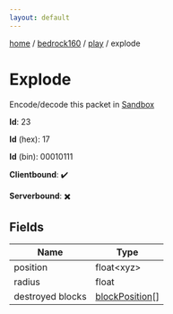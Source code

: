 ```yaml
---
layout: default
---
```


[home](/)  /  [bedrock160](/protocol/bedrock160)  /  [play](/protocol/bedrock160/play)  /  explode

# Explode

Encode/decode this packet in [Sandbox](../../../sandbox/bedrock160#Play.Explode)

**Id**: 23

**Id** (hex): 17

**Id** (bin): 00010111

**Clientbound**: ✔️

**Serverbound**: ✖️

## Fields

Name | Type
---|---
position | float&lt;xyz&gt;
radius | float
destroyed blocks | [blockPosition](/protocol/bedrock160/types/block-position)[]
